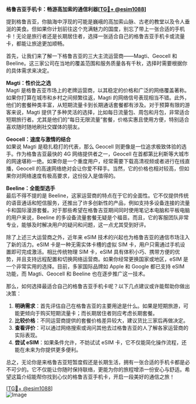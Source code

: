 **格鲁吉亚手机卡：畅游高加索的通信利器[[TG💪+ @esim1088](https://t.me/s/esim1088)]**

提到格鲁吉亚，你脑海中浮现的可能是巍峨的高加索山脉、古老的教堂以及令人垂涎的美食。但如果你计划前往这个充满魅力的国度，别忘了带上一张合适的手机卡！无论是旅行者还是长期居住者，选择一张适合自己的格鲁吉亚手机卡或流量卡，都能让旅途更加顺畅。

首先，让我们来了解一下格鲁吉亚的三大主流运营商——Magti、Geocell 和 Beeline。这三家公司在当地的覆盖范围和服务质量各有千秋，选择时需要根据你的具体需求来决定。

**Magti：性价比之选**  
Magti 是格鲁吉亚市场上的老牌运营商，以其稳定的价格和广泛的网络覆盖著称。如果你打算在城市和乡村之间频繁往返，Magti 的网络信号表现相当不错。此外，他们的套餐种类丰富，从短期流量卡到长期通话套餐都有涉及。对于预算有限的游客来说，Magti 提供了多种灵活的选择，比如每日流量包、周包和月包，非常适合短期旅行者。尤其是他们的“每日无限流量”套餐，价格实惠且使用方便，特别适合喜欢随时随地刷社交媒体的朋友。

**Geocell：速度与激情的结合**  
如果说 Magti 是稳扎稳打的代表，那么 Geocell 则更像是一位追求极致体验的选手。作为格鲁吉亚最快的 4G 网络提供者之一，Geocell 在首都第比利斯等大城市的网速堪称一绝。如果你是一个重度用户，经常需要下载高清视频或者进行在线直播，Geocell 的高速网络绝对会让你爱不释手。当然，它的价格也相对较高，但如果你对网络速度有极高要求，这份投入是值得的。

**Beeline：全能型选手**  
最后不得不提的是 Beeline，这家运营商的特点在于它的全面性。它不仅提供传统的语音通话和短信服务，还推出了许多创新性的产品，例如支持多设备连接的流量卡和国际漫游套餐。对于那些希望在格鲁吉亚期间同时使用笔记本电脑和平板电脑的用户来说，Beeline 的多设备流量套餐无疑是个福音。而且，它的客服团队非常专业，能够及时解决用户的疑问和问题，这一点尤其受到好评。

除了上述三大运营商之外，近年来 eSIM 技术的兴起也为格鲁吉亚的通信市场注入了新的活力。eSIM 卡是一种无需实体卡槽的虚拟 SIM 卡，用户只需通过手机设置即可完成激活。相比传统物理 SIM 卡，eSIM 具有体积小巧、携带方便的优势，并且支持远程配置和切换网络运营商。如果你经常更换国家或地区，eSIM 是一个非常实用的选择。目前，多家国际品牌如 Apple 和 Google 都已支持 eSIM 功能，而 Magti、Geocell 和 Beeline 也在逐步推广这一技术。

那么，如何选择最适合自己的格鲁吉亚手机卡呢？以下几点建议或许能帮助你做出决策：

1. **明确需求**：首先评估自己在格鲁吉亚的主要用途是什么。如果是短期旅游，可能更倾向于购买短期流量卡；而长期居住者则应考虑长期套餐。
2. **比较价格**：不同运营商提供的套餐价格差异较大，建议货比三家后再做决定。
3. **查看评价**：可以通过网络搜索或询问其他去过格鲁吉亚的人了解各家运营商的实际表现。
4. **尝试 eSIM**：如果条件允许，不妨试试 eSIM 卡，它不仅能简化操作流程，还能在未来为你提供更多便利。

总之，无论你是来格鲁吉亚短暂度假还是长期生活，拥有一张合适的手机卡都是必不可少的。它不仅能让你随时保持联络，更能为你的旅程增添一份安心与舒适。希望这篇介绍能帮你找到心仪的格鲁吉亚手机卡，开启一段美好的通信之旅！

[[TG💪+ @esim1088](https://t.me/s/esim1088)]  
![Image](https://i.postimg.cc/4NQfJmqS/Snipaste-2025-05-13-00-14-12.png)